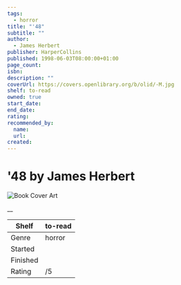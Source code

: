 ```yaml
---
tags:
  - horror
title: "'48"
subtitle: ""
author:
  - James Herbert
publisher: HarperCollins
published: 1998-06-03T08:00:00+01:00
page_count:
isbn:
description: ""
coverUrl: https://covers.openlibrary.org/b/olid/-M.jpg
shelf: to-read
owned: true
start_date:
end_date:
rating:
recommended_by:
  name:
  url:
created:
---
```


# '48 by James Herbert

![Book Cover Art](https://covers.openlibrary.org/b/olid/-M.jpg)

__

| Shelf | to-read |
| --- | --- |
| Genre | horror |
| Started |  |
| Finished |  |
| Rating | /5 |

